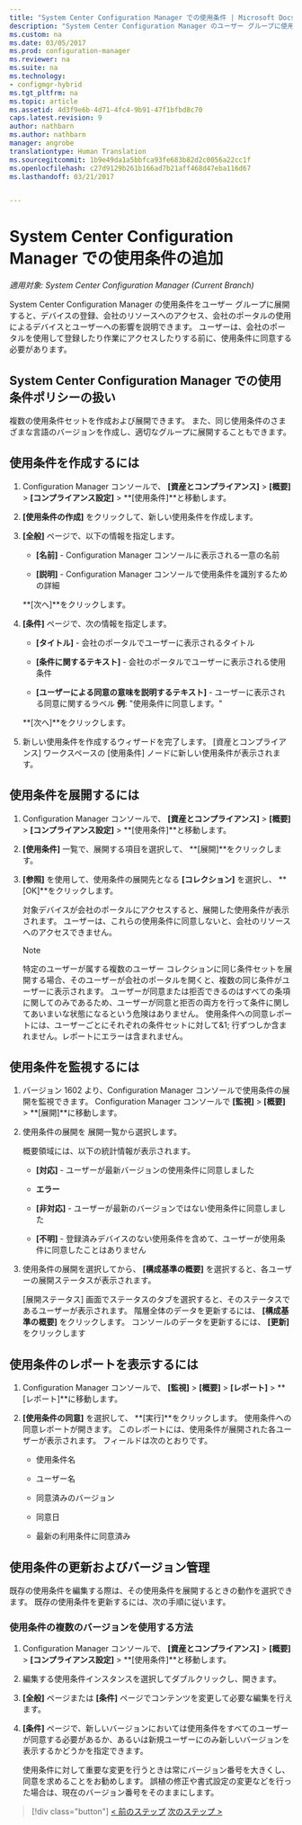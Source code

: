 ```yaml
---
title: "System Center Configuration Manager での使用条件 | Microsoft Docs"
description: "System Center Configuration Manager のユーザー グループに使用条件ポリシーを展開します。"
ms.custom: na
ms.date: 03/05/2017
ms.prod: configuration-manager
ms.reviewer: na
ms.suite: na
ms.technology:
- configmgr-hybrid
ms.tgt_pltfrm: na
ms.topic: article
ms.assetid: 4d3f9e6b-4d71-4fc4-9b91-47f1bfbd8c70
caps.latest.revision: 9
author: nathbarn
ms.author: nathbarn
manager: angrobe
translationtype: Human Translation
ms.sourcegitcommit: 1b9e49da1a5bbfca93fe683b82d2c0056a22cc1f
ms.openlocfilehash: c27d9129b261b166ad7b21aff468d47eba116d67
ms.lasthandoff: 03/21/2017


---
```

# <a name="add-terms-and-conditions-with-system-center-configuration-manager"></a>System Center Configuration Manager での使用条件の追加

*適用対象: System Center Configuration Manager (Current Branch)*

System Center Configuration Manager の使用条件をユーザー グループに展開すると、デバイスの登録、会社のリソースへのアクセス、会社のポータルの使用によるデバイスとユーザーへの影響を説明できます。 ユーザーは、会社のポータルを使用して登録したり作業にアクセスしたりする前に、使用条件に同意する必要があります。  

 ## <a name="working-with-terms-and-conditions-policies-in-system-center-configuration-manager"></a>System Center Configuration Manager での使用条件ポリシーの扱い  
 複数の使用条件セットを作成および展開できます。 また、同じ使用条件のさまざまな言語のバージョンを作成し、適切なグループに展開することもできます。  

## <a name="to-create-a-terms-and-conditions"></a>使用条件を作成するには  

1.  Configuration Manager コンソールで、 **[資産とコンプライアンス]** > **[概要]** > **[コンプライアンス設定]** > **[使用条件]**と移動します。  

2.  **[使用条件の作成]** をクリックして、新しい使用条件を作成します。  

3.  **[全般]** ページで、以下の情報を指定します。  

    -   **[名前]** - Configuration Manager コンソールに表示される一意の名前  

    -   **[説明]** - Configuration Manager コンソールで使用条件を識別するための詳細  

     **[次へ]**をクリックします。  

4.  **[条件]** ページで、次の情報を指定します。  

    -   **[タイトル]** - 会社のポータルでユーザーに表示されるタイトル  

    -   **[条件に関するテキスト]** - 会社のポータルでユーザーに表示される使用条件  

    -   **[ユーザーによる同意の意味を説明するテキスト]** - ユーザーに表示される同意に関するラベル **例**: "使用条件に同意します。"  

     **[次へ]**をクリックします。  

5.  新しい使用条件を作成するウィザードを完了します。 [資産とコンプライアンス] ワークスペースの [使用条件] ノードに新しい使用条件が表示されます。  

## <a name="to-deploy-a-terms-and-conditions"></a>使用条件を展開するには  

1.  Configuration Manager コンソールで、 **[資産とコンプライアンス]** > **[概要]** > **[コンプライアンス設定]** > **[使用条件]**と移動します。  

2.  **[使用条件]** 一覧で、展開する項目を選択して、 **[展開]**をクリックします。  

3.  **[参照]** を使用して、使用条件の展開先となる **[コレクション]** を選択し、 **[OK]**をクリックします。  

     対象デバイスが会社のポータルにアクセスすると、展開した使用条件が表示されます。 ユーザーは、これらの使用条件に同意しないと、会社のリソースへのアクセスできません。  

    > [!NOTE]  
    >  特定のユーザーが属する複数のユーザー コレクションに同じ条件セットを展開する場合、そのユーザーが会社のポータルを開くと、複数の同じ条件がユーザーに表示されます。 ユーザーが同意または拒否できるのはすべての条項に関してのみであるため、ユーザーが同意と拒否の両方を行って条件に関してあいまいな状態になるという危険はありません。 使用条件への同意レポートには、ユーザーごとにそれぞれの条件セットに対して&1; 行ずつしか含まれません。レポートにエラーは含まれません。  

## <a name="to-monitor-terms-and-conditions"></a>使用条件を監視するには  

1.  バージョン 1602 より、Configuration Manager コンソールで使用条件の展開を監視できます。 Configuration Manager コンソールで **[監視]** > **[概要]** > **[展開]**に移動します。  

2.  使用条件の展開を 展開一覧から選択します。  

     概要領域には、以下の統計情報が表示されます。  

    -   **[対応]** - ユーザーが最新バージョンの使用条件に同意しました  

    -   **エラー**  

    -   **[非対応]** - ユーザーが最新のバージョンではない使用条件に同意しました  

    -   **[不明]** - 登録済みデバイスのない使用条件を含めて、ユーザーが使用条件に同意したことはありません  

3.  使用条件の展開を選択してから、 **[構成基準の概要]** を選択すると、各ユーザーの展開ステータスが表示されます。  

     [展開ステータス] 画面でステータスのタブを選択すると、そのステータスであるユーザーが表示されます。 階層全体のデータを更新するには、 **[構成基準の概要]** をクリックします。 コンソールのデータを更新するには、 **[更新]** をクリックします  

## <a name="to-view--a-terms-and-conditions-report"></a>使用条件のレポートを表示するには  

1.  Configuration Manager コンソールで、 **[監視]** > **[概要]** > **[レポート]** > **[レポート]**に移動します。  

2.  **[使用条件の同意]** を選択して、 **[実行]**をクリックします。 使用条件への同意レポートが開きます。 このレポートには、使用条件が展開された各ユーザーが表示されます。 フィールドは次のとおりです。  

    -   使用条件名  

    -   ユーザー名  

    -   同意済みのバージョン  

    -   同意日  

    -   最新の利用条件に同意済み  

## <a name="updates-and-version-control-for-terms-and-conditions"></a>使用条件の更新およびバージョン管理  
 既存の使用条件を編集する際は、その使用条件を展開するときの動作を選択できます。 既存の使用条件を更新するには、次の手順に従います。  

### <a name="how-to-work-with-multiple-versions-of-terms-and-conditions"></a>使用条件の複数のバージョンを使用する方法  

1.  Configuration Manager コンソールで、 **[資産とコンプライアンス]** > **[概要]** > **[コンプライアンス設定]** > **[使用条件]**と移動します。  

2.  編集する使用条件インスタンスを選択してダブルクリックし、開きます。  

3.  **[全般]** ページまたは **[条件]** ページでコンテンツを変更して必要な編集を行えます。  

4.  **[条件]** ページで、新しいバージョンにおいては使用条件をすべてのユーザーが同意する必要があるか、あるいは新規ユーザーにのみ新しいバージョンを表示するかどうかを指定できます。  

     使用条件に対して重要な変更を行うときは常にバージョン番号を大きくし、同意を求めることをお勧めします。 誤植の修正や書式設定の変更などを行った場合は、現在のバージョン番号をそのままにします。

> [!div class="button"]
[< 前のステップ](configure-intune-subscription.md)  [次のステップ >](create-service-connection-point.md)

